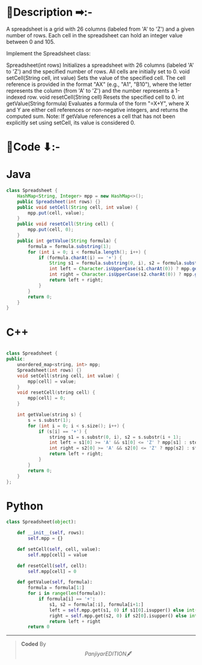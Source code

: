 # 📍Description ➡:-
<!-- Describe your first thoughts on how to solve this problem. -->
A spreadsheet is a grid with 26 columns (labeled from 'A' to 'Z') and a given number of rows. Each cell in the spreadsheet can hold an integer value between 0 and 105.

Implement the Spreadsheet class:

Spreadsheet(int rows) Initializes a spreadsheet with 26 columns (labeled 'A' to 'Z') and the specified number of rows. All cells are initially set to 0.
void setCell(String cell, int value) Sets the value of the specified cell. The cell reference is provided in the format "AX" (e.g., "A1", "B10"), where the letter represents the column (from 'A' to 'Z') and the number represents a 1-indexed row.
void resetCell(String cell) Resets the specified cell to 0.
int getValue(String formula) Evaluates a formula of the form "=X+Y", where X and Y are either cell references or non-negative integers, and returns the computed sum.
Note: If getValue references a cell that has not been explicitly set using setCell, its value is considered 0.


# 📝Code ⬇:-


# Java
```java []
class Spreadsheet {
    HashMap<String, Integer> mpp = new HashMap<>();
    public Spreadsheet(int rows) {}
    public void setCell(String cell, int value) {
        mpp.put(cell, value);
    }
    public void resetCell(String cell) {
        mpp.put(cell, 0);
    }
    public int getValue(String formula) {
        formula = formula.substring(1);
        for (int i = 0; i < formula.length(); i++) {
            if (formula.charAt(i) == '+') {
                String s1 = formula.substring(0, i), s2 = formula.substring(i + 1);
                int left = Character.isUpperCase(s1.charAt(0)) ? mpp.getOrDefault(s1, 0) : Integer.parseInt(s1);
                int right = Character.isUpperCase(s2.charAt(0)) ? mpp.getOrDefault(s2, 0) : Integer.parseInt(s2);
                return left + right;
            }
        }
        return 0;
    }
}

```

# C++
``` cpp []

class Spreadsheet {
public:
    unordered_map<string, int> mpp;
    Spreadsheet(int rows) {}
    void setCell(string cell, int value) { 
        mpp[cell] = value; 
    }
    void resetCell(string cell) { 
        mpp[cell] = 0; 
    }

    int getValue(string s) {
        s = s.substr(1);
        for (int i = 0; i < s.size(); i++) {
            if (s[i] == '+') {
                string s1 = s.substr(0, i), s2 = s.substr(i + 1);
                int left = s1[0] >= 'A' && s1[0] <= 'Z' ? mpp[s1] : stoi(s1);
                int right = s2[0] >= 'A' && s2[0] <= 'Z' ? mpp[s2] : stoi(s2);
                return left + right;
            }
        }
        return 0;
    }
};
```

# Python
``` python []
class Spreadsheet(object):

    def __init__(self, rows):
        self.mpp = {}

    def setCell(self, cell, value):
        self.mpp[cell] = value

    def resetCell(self, cell):
        self.mpp[cell] = 0

    def getValue(self, formula):
        formula = formula[1:]
        for i in range(len(formula)):
            if formula[i] == '+':
                s1, s2 = formula[:i], formula[i+1:]
                left = self.mpp.get(s1, 0) if s1[0].isupper() else int(s1)
                right = self.mpp.get(s2, 0) if s2[0].isupper() else int(s2)
                return left + right
        return 0
```

---

>    **Coded** By $$Panjiyar EDITION 🖋  $$

               
